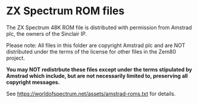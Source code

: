 ﻿# ZX Spectrum ROM files

The ZX Spectrum 48K ROM file is distributed with permission from Amstrad plc, the owners of the Sinclair IP.

Please note: All files in this folder are copyright Amstrad plc and are NOT distributed under the terms of the license for other files in the Zem80 project.

**You may NOT redistrbute these files except under the terms stipulated by Amstrad which include, but are not necessarily limited to, preserving all copyright messages.**

See https://worldofspectrum.net/assets/amstrad-roms.txt for details.